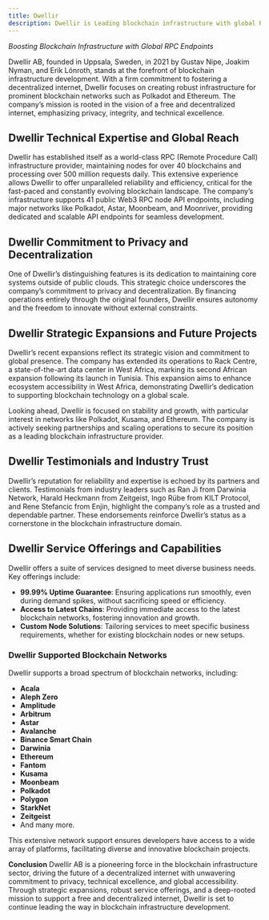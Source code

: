 ```yaml
---
title: Dwellir
description: Dwellir is Leading blockchain infrastructure with global RPC support, 99.99% uptime, and a commitment to privacy and decentralization.
---
```


*Boosting Blockchain Infrastructure with Global RPC Endpoints*

Dwellir AB, founded in Uppsala, Sweden, in 2021 by Gustav Nipe, Joakim Nyman, and Erik Lönroth, stands at the forefront of blockchain infrastructure development. With a firm commitment to fostering a decentralized internet, Dwellir focuses on creating robust infrastructure for prominent blockchain networks such as Polkadot and Ethereum. The company’s mission is rooted in the vision of a free and decentralized internet, emphasizing privacy, integrity, and technical excellence.

## Dwellir Technical Expertise and Global Reach
Dwellir has established itself as a world-class RPC (Remote Procedure Call) infrastructure provider, maintaining nodes for over 40 blockchains and processing over 500 million requests daily. This extensive experience allows Dwellir to offer unparalleled reliability and efficiency, critical for the fast-paced and constantly evolving blockchain landscape. The company’s infrastructure supports 41 public Web3 RPC node API endpoints, including major networks like Polkadot, Astar, Moonbeam, and Moonriver, providing dedicated and scalable API endpoints for seamless development.

## Dwellir Commitment to Privacy and Decentralization
One of Dwellir’s distinguishing features is its dedication to maintaining core systems outside of public clouds. This strategic choice underscores the company’s commitment to privacy and decentralization. By financing operations entirely through the original founders, Dwellir ensures autonomy and the freedom to innovate without external constraints.

## Dwellir Strategic Expansions and Future Projects
Dwellir’s recent expansions reflect its strategic vision and commitment to global presence. The company has extended its operations to Rack Centre, a state-of-the-art data center in West Africa, marking its second African expansion following its launch in Tunisia. This expansion aims to enhance ecosystem accessibility in West Africa, demonstrating Dwellir’s dedication to supporting blockchain technology on a global scale.

Looking ahead, Dwellir is focused on stability and growth, with particular interest in networks like Polkadot, Kusama, and Ethereum. The company is actively seeking partnerships and scaling operations to secure its position as a leading blockchain infrastructure provider.

## Dwellir Testimonials and Industry Trust
Dwellir’s reputation for reliability and expertise is echoed by its partners and clients. Testimonials from industry leaders such as Ran Ji from Darwinia Network, Harald Heckmann from Zeitgeist, Ingo Rübe from KILT Protocol, and Rene Stefancic from Enjin, highlight the company’s role as a trusted and dependable partner. These endorsements reinforce Dwellir’s status as a cornerstone in the blockchain infrastructure domain.

## Dwellir Service Offerings and Capabilities
Dwellir offers a suite of services designed to meet diverse business needs. Key offerings include:

- **99.99% Uptime Guarantee**: Ensuring applications run smoothly, even during demand spikes, without sacrificing speed or efficiency.
- **Access to Latest Chains**: Providing immediate access to the latest blockchain networks, fostering innovation and growth.
- **Custom Node Solutions**: Tailoring services to meet specific business requirements, whether for existing blockchain nodes or new setups.

### **Dwellir Supported Blockchain Networks**
Dwellir supports a broad spectrum of blockchain networks, including:
- **Acala**
- **Aleph Zero**
- **Amplitude**
- **Arbitrum**
- **Astar**
- **Avalanche**
- **Binance Smart Chain**
- **Darwinia**
- **Ethereum**
- **Fantom**
- **Kusama**
- **Moonbeam**
- **Polkadot**
- **Polygon**
- **StarkNet**
- **Zeitgeist**
- And many more.

This extensive network support ensures developers have access to a wide array of platforms, facilitating diverse and innovative blockchain projects.

**Conclusion**
Dwellir AB is a pioneering force in the blockchain infrastructure sector, driving the future of a decentralized internet with unwavering commitment to privacy, technical excellence, and global accessibility. Through strategic expansions, robust service offerings, and a deep-rooted mission to support a free and decentralized internet, Dwellir is set to continue leading the way in blockchain infrastructure development.

